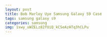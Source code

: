 ```yaml
---
layout: post
title: Bob Marley Uye Samsung Galaxy S9 Case
tags: samsung galaxy s9
categories: samsung
img: 1xwy_uWZELz82fUiQ_kCSeAzATq3hCLPu
---
```

